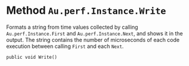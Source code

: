 # Method `Au.perf.Instance.Write`

Formats a string from time values collected by calling `Au.perf.Instance.First` and `Au.perf.Instance.Next`, and shows it in the output. The string contains the number of microseconds of each code execution between calling `First` and each `Next`.

```
public void Write()
```